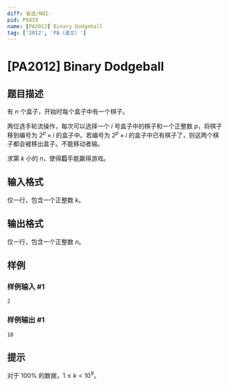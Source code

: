 ```yaml
---
diff: 省选/NOI-
pid: P6819
name: [PA2012] Binary Dodgeball
tag: ['2012', 'PA（波兰）']
---
```

# [PA2012] Binary Dodgeball
## 题目描述

有 $n$ 个盒子，开始时每个盒子中有一个棋子。


两位选手轮流操作，每次可以选择一个 $i$ 号盒子中的棋子和一个正整数 $p$，将棋子移到编号为 $2^p\times i$ 的盒子中。若编号为 $2^p\times i$ 的盒子中已有棋子了，则这两个棋子都会被移出盒子。不能移动者输。

求第 $k$ 小的 $n$，使得**后**手能赢得游戏。
## 输入格式

仅一行，包含一个正整数 $k$。
## 输出格式

仅一行，包含一个正整数 $n$。
## 样例

### 样例输入 #1
```
2
```
### 样例输出 #1
```
10
```
## 提示

对于 $100\%$ 的数据，$1\le k<10^9$。
